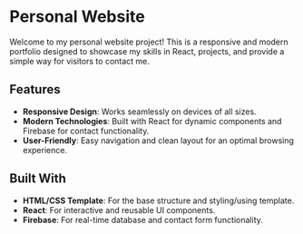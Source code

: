 # Personal Website

Welcome to my personal website project! This is a responsive and modern portfolio designed to showcase my skills in React, projects, and provide a simple way for visitors to contact me.

## Features
- **Responsive Design**: Works seamlessly on devices of all sizes.
- **Modern Technologies**: Built with React for dynamic components and Firebase for contact functionality.
- **User-Friendly**: Easy navigation and clean layout for an optimal browsing experience.

## Built With
- **HTML/CSS Template**: For the base structure and styling/using template.
- **React**: For interactive and reusable UI components.
- **Firebase**: For real-time database and contact form functionality.
